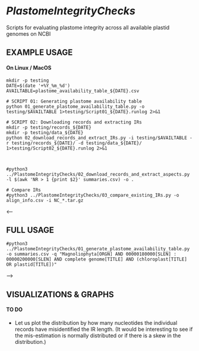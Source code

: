 *PlastomeIntegrityChecks*
=========================

Scripts for evaluating plastome integrity across all available plastid genomes on NCBI

## EXAMPLE USAGE
#### On Linux / MacOS
```
mkdir -p testing
DATE=$(date '+%Y_%m_%d')
AVAILTABLE=plastome_availability_table_${DATE}.csv

# SCRIPT 01: Generating plastome availability table
python 01_generate_plastome_availability_table.py -o testing/$AVAILTABLE 1>testing/Script01_${DATE}.runlog 2>&1

# SCRIPT 02: Downloading records and extracting IRs
mkdir -p testing/records_${DATE}
mkdir -p testing/data_${DATE}
python 02_download_records_and_extract_IRs.py -i testing/$AVAILTABLE -r testing/records_${DATE}/ -d testing/data_${DATE}/ 1>testing/Script02_${DATE}.runlog 2>&1



#python3 ../PlastomeIntegrityChecks/02_download_records_and_extract_aspects.py -l $(awk 'NR > 1 {print $2}' summaries.csv) -o .

# Compare IRs
#python3 ../PlastomeIntegrityChecks/03_compare_existing_IRs.py -o align_info.csv -i NC_*.tar.gz

```

<--
## FULL USAGE
```
#python3 ../PlastomeIntegrityChecks/01_generate_plastome_availability_table.py -o summaries.csv -q "Magnoliophyta[ORGN] AND 00000180000[SLEN] : 00000200000[SLEN] AND complete genome[TITLE] AND (chloroplast[TITLE] OR plastid[TITLE])"
```
-->

## VISUALIZATIONS & GRAPHS
#### TO DO
* Let us plot the distribution by how many nucleotides the individual records have misidentified the IR length. (It would be interesting to see if the mis-estimation is normally distributed or if there is a skew in the distribution.)
